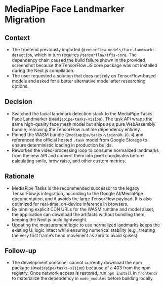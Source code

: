 # MediaPipe Face Landmarker Migration

## Context
- The frontend previously imported `@tensorflow-models/face-landmarks-detection`, which in turn requires `@tensorflow/tfjs-core`. The dependency chain caused the build failure shown in the provided screenshot because the TensorFlow JS core package was not installed during the Next.js compilation.
- The user requested a solution that does not rely on TensorFlow-based models and asked for a better alternative model after researching options.

## Decision
- Switched the facial landmark detection stack to the MediaPipe Tasks Face Landmarker (`@mediapipe/tasks-vision`). The task API wraps the same high-quality face mesh model but ships as a pure WebAssembly bundle, removing the TensorFlow runtime dependency entirely.
- Pinned the WASM bundle (`@mediapipe/tasks-vision@0.10.4`) and referenced the official hosted `.task` model from Google Storage to ensure deterministic loading in production builds.
- Reworked the video-processing loop to consume normalized landmarks from the new API and convert them into pixel coordinates before calculating smile, brow raise, and other custom metrics.

## Rationale
- MediaPipe Tasks is the recommended successor to the legacy TensorFlow.js integration, according to the Google AI/MediaPipe documentation, and it avoids the large TensorFlow payload. It is also optimized for real-time, on-device inference in browsers.
- By pinning explicit CDN URLs for the WASM runtime and model asset, the application can download the artifacts without bundling them, keeping the Next.js build lightweight.
- Updating the measurement logic to use normalized landmarks keeps the existing UI logic intact while ensuring numerical stability (e.g., treating the very first frame’s head movement as zero to avoid spikes).

## Follow-up
- The development container cannot currently download the npm package (`@mediapipe/tasks-vision`) because of a 403 from the npm registry. Once network access is restored, run `npm install` in `frontend/` to materialize the dependency in `node_modules` before building locally.
